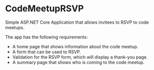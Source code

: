 # CodeMeetupRSVP
Simple ASP.NET Core Application that allows invitees to RSVP to code meetups.

The app has the following requirements:

- A home page that shows information about the code meetup.
- A form that can be used to RSVP.
- Validation for the RSVP form, which will display a thank-you page.
- A summary page that shows who is coming to the code meetup.
